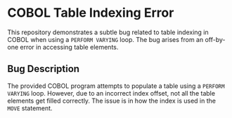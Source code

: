 # COBOL Table Indexing Error

This repository demonstrates a subtle bug related to table indexing in COBOL when using a `PERFORM VARYING` loop. The bug arises from an off-by-one error in accessing table elements.

## Bug Description

The provided COBOL program attempts to populate a table using a `PERFORM VARYING` loop. However, due to an incorrect index offset, not all the table elements get filled correctly.  The issue is in how the index is used in the `MOVE` statement.